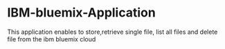 # IBM-bluemix-Application
This application enables to store,retrieve single file, list all files and delete file from the ibm bluemix cloud 
